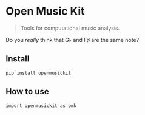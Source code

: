 # Open Music Kit
> Tools for computational music analysis.


Do you *really* think that G$\flat$ and F$\sharp$ are the same note?

## Install

`pip install openmusickit`

## How to use

`import openmusickit as omk`
